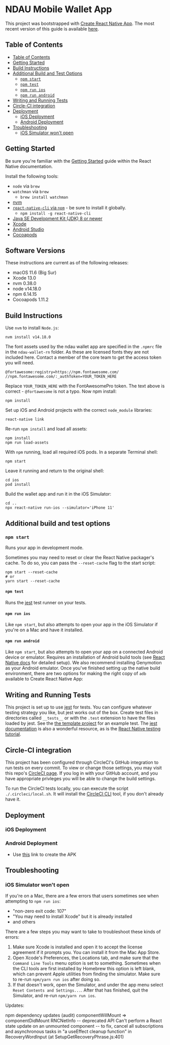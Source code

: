 # NDAU Mobile Wallet App

This project was bootstrapped with [Create React Native App](https://github.com/react-community/create-react-native-app). The most recent version of this guide is available [here](https://github.com/react-community/create-react-native-app/blob/master/react-native-scripts/template/README.md).

## Table of Contents

- [Table of Contents](#table-of-contents)
- [Getting Started](#getting-started)
- [Build Instructions](#mandatory-scripts)
- [Additional Build and Test Options](#available-scripts)
    - [`npm start`](#npm-start)
    - [`npm test`](#npm-test)
    - [`npm run ios`](#npm-run-ios)
    - [`npm run android`](#npm-run-android)
- [Writing and Running Tests](#writing-and-running-tests)
- [Circle-CI integration](#circle-ci-integration)
- [Deployment](#deployment)
    - [iOS Deployment](#ios-deployment)
    - [Android Deployment](#android-deployment)
- [Troubleshooting](#troubleshooting)
    - [iOS Simulator won't open](#ios-simulator-wont-open)

## Getting Started

Be sure you're familiar with the [Getting Started](https://facebook.github.io/react-native/docs/getting-started.html) guide within the React Native documentation.

Install the following tools:

- `node` via `brew`
- `watchman` via `brew`
  - `brew install watchman`
- [nvm](https://github.com/creationix/nvm)
- [`react-native-cli` via `npm`](https://www.npmjs.com/package/react-native-cli) - be sure to install it globally.
  - `npm install -g react-native-cli`
- [Java SE Development Kit (JDK) 8 or newer](http://www.oracle.com/technetwork/java/javase/downloads/jdk8-downloads-2133151.html)
- [Xcode](https://itunes.apple.com/us/app/xcode/id497799835?mt=12)
- [Android Studio](https://developer.android.com/studio/)
- [Cocoapods](https://cocoapods.org/)
## Software Versions

These instructions are current as of the following releases:
 - macOS 11.6 (Big Sur)
 - Xcode 13.0
 - nvm 0.38.0
 - node v14.18.0
 - npm 6.14.15
 - Cocoapods 1.11.2
## Build Instructions

Use `nvm` to install `Node.js`:
```
nvm install v14.18.0
```
The font assets used by the ndau wallet app are specified in the `.npmrc` file in the `ndau-wallet-rn` folder. As these are licensed fonts they are not included here. Contact a member of the core team to get the access token you will need.
```
@fortawesome:registry=https://npm.fontawesome.com/
//npm.fontawesome.com/:_authToken=YOUR_TOKEN_HERE
```
Replace `YOUR_TOKEN_HERE` with the FontAwesomePro token. The text above is correct - `@fortawesome` is not a typo.
Now npm install:
```
npm install
```
Set up iOS and Android projects with the correct `node_module` libraries:
```
react-native link
```
Re-run `npm install` and load all assets:
```
npm install
npm run load-assets
```
With `npm` running, load all required iOS pods. In a separate Terminal shell:
```
npm start
```
Leave it running and return to the original shell:
```
cd ios
pod install
```
Build the wallet app and run it in the iOS Simulator:
```
cd ..
npx react-native run-ios --simulator='iPhone 11'
```
## Additional build and test options
### `npm start`

Runs your app in development mode.

Sometimes you may need to reset or clear the React Native packager's cache. To do so, you can pass the `--reset-cache` flag to the start script:

```
npm start --reset-cache
# or
yarn start --reset-cache
```

#### `npm test`

Runs the [jest](https://github.com/facebook/jest) test runner on your tests.

#### `npm run ios`

Like `npm start`, but also attempts to open your app in the iOS Simulator if you're on a Mac and have it installed.

#### `npm run android`

Like `npm start`, but also attempts to open your app on a connected Android device or emulator. Requires an installation of Android build tools (see [React Native docs](https://facebook.github.io/react-native/docs/getting-started.html) for detailed setup). We also recommend installing Genymotion as your Android emulator. Once you've finished setting up the native build environment, there are two options for making the right copy of `adb` available to Create React Native App:


## Writing and Running Tests

This project is set up to use [jest](https://facebook.github.io/jest/) for tests. You can configure whatever testing strategy you like, but jest works out of the box. Create test files in directories called `__tests__` or with the `.test` extension to have the files loaded by jest. See the [the template project](https://github.com/react-community/create-react-native-app/blob/master/react-native-scripts/template/App.test.js) for an example test. The [jest documentation](https://facebook.github.io/jest/docs/en/getting-started.html) is also a wonderful resource, as is the [React Native testing tutorial](https://facebook.github.io/jest/docs/en/tutorial-react-native.html).

## Circle-CI integration

This project has been configured through CircleCI's GitHub integration to run tests on every commit. To view or change those settings, you may visit this repo's [CircleCI page](https://circleci.com/gh/ndau/ndau-wallet-rn). If you log in with your GitHub account, and you have appropriate privleges you will be able to change the build settings.

To run the CircleCI tests locally, you can execute the script `./.circleci/local.sh`. It will install the [CircleCI CLI](https://circleci.com/docs/2.0/local-cli/) tool, if you don't already have it.

## Deployment
### iOS Deployment

### Android Deployment

- Use [this](https://facebook.github.io/react-native/docs/signed-apk-android.html) link to create the APK

## Troubleshooting

### iOS Simulator won't open

If you're on a Mac, there are a few errors that users sometimes see when attempting to `npm run ios`:

* "non-zero exit code: 107"
* "You may need to install Xcode" but it is already installed
* and others

There are a few steps you may want to take to troubleshoot these kinds of errors:

1. Make sure Xcode is installed and open it to accept the license agreement if it prompts you. You can install it from the Mac App Store.
2. Open Xcode's Preferences, the Locations tab, and make sure that the `Command Line Tools` menu option is set to something. Sometimes when the CLI tools are first installed by Homebrew this option is left blank, which can prevent Apple utilities from finding the simulator. Make sure to re-run `npm/yarn run ios` after doing so.
3. If that doesn't work, open the Simulator, and under the app menu select `Reset Contents and Settings...`. After that has finished, quit the Simulator, and re-run `npm/yarn run ios`.

Updates:

npm dependency updates (audit)
componentWillMount => componentDidMount
RNCNetInfo -- deprecated API
Can't perform a React state update on an unmounted component -- to fix, cancel all subscriptions and asynchronous tasks in "a useEffect cleanup function" in RecoveryWordInput (at SetupGetRecoveryPhrase.js:401)